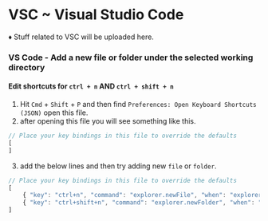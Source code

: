 # VSC ~ Visual Studio Code

♦ Stuff related to VSC will be uploaded here.

### VS Code - Add a new file or folder under the selected working directory

#### Edit shortcuts for `ctrl + n` AND `ctrl + shift + n`

1. Hit `Cmd` + `Shift` + `P` and then find `Preferences: Open Keyboard Shortcuts (JSON)` open this file.
2. after opening this file you will see something like this.
```javascript
// Place your key bindings in this file to override the defaults
[
]
```
3. add the below lines and then try adding new `file` or `folder`.
```javascript
// Place your key bindings in this file to override the defaults
[
    { "key": "ctrl+n", "command": "explorer.newFile", "when": "explorerViewletFocus" },
    { "key": "ctrl+shift+n", "command": "explorer.newFolder", "when": "explorerViewletFocus" }
]
```